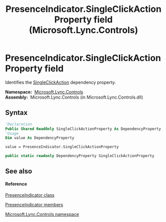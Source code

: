 ﻿---
title: PresenceIndicator.SingleClickActionProperty field (Microsoft.Lync.Controls)
TOCTitle: SingleClickActionProperty field
ms:assetid: F:Microsoft.Lync.Controls.PresenceIndicator.SingleClickActionProperty_DI_3_UC_OCS14MrefLyncWPF
ms:mtpsurl: https://msdn.microsoft.com/en-us/library/microsoft.lync.controls.presenceindicator.singleclickactionproperty_di_3_uc_ocs14mreflyncwpf(v=office.15)
ms:contentKeyID: 48601524
ms.date: 07/28/2014
mtps_version: v=office.15
f1_keywords:
- Microsoft.Lync.Controls.PresenceIndicator.SingleClickActionProperty
dev_langs:
- CSharp
- JScript
- VB
- other
---

# PresenceIndicator.SingleClickActionProperty field

Identifies the [SingleClickAction](presenceindicator-singleclickaction-property-microsoft-lync-controls_1.md) dependency property.

**Namespace:**  [Microsoft.Lync.Controls](microsoft-lync-controls-namespace_1.md)  
**Assembly:**  Microsoft.Lync.Controls (in Microsoft.Lync.Controls.dll)

## Syntax

``` vb
'Declaration
Public Shared ReadOnly SingleClickActionProperty As DependencyProperty
'Usage
Dim value As DependencyProperty

value = PresenceIndicator.SingleClickActionProperty
```

``` csharp
public static readonly DependencyProperty SingleClickActionProperty
```

## See also

#### Reference

[PresenceIndicator class](presenceindicator-class-microsoft-lync-controls_1.md)

[PresenceIndicator members](presenceindicator-members-microsoft-lync-controls_1.md)

[Microsoft.Lync.Controls namespace](microsoft-lync-controls-namespace_1.md)

